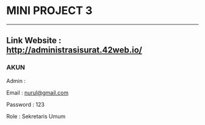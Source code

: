 # MINI PROJECT 3

---


Link Website : http://administrasisurat.42web.io/
---

### AKUN 
Admin :

Email : nurul@gmail.com

Password : 123

Role : Sekretaris Umum
